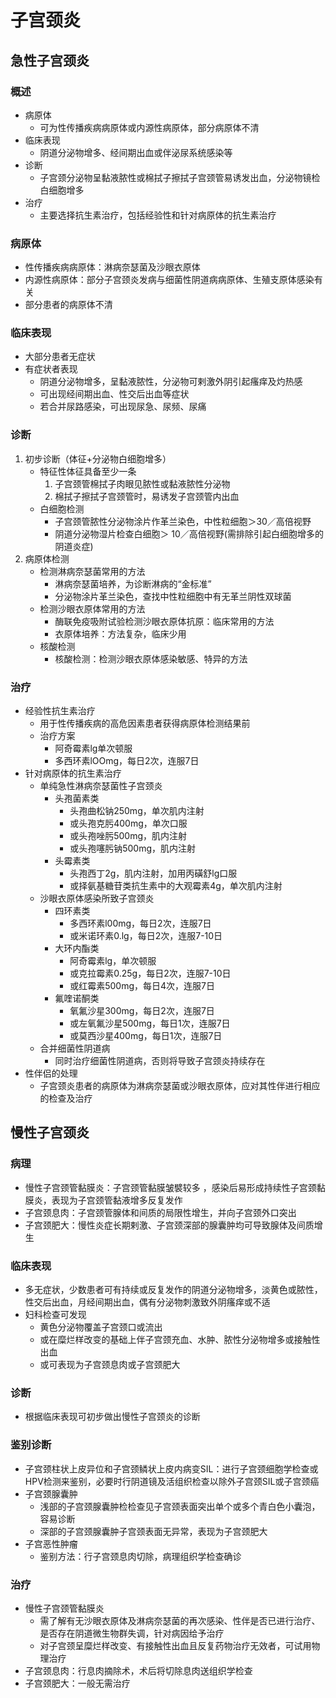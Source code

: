 # 子宫颈炎

## 急性子宫颈炎
### 概述
- 病原体
  - 可为性传播疾病病原体或内源性病原体，部分病原体不清
- 临床表现
  - 阴道分泌物增多、经间期出血或伴泌尿系统感染等
- 诊断
  - 子宫颈分泌物呈黏液脓性或棉拭子擦拭子宫颈管易诱发出血，分泌物镜检白细胞增多
- 治疗
  - 主要选择抗生素治疗，包括经验性和针对病原体的抗生素治疗
### 病原体
- 性传播疾病病原体：淋病奈瑟菌及沙眼衣原体
- 内源性病原体：部分子宫颈炎发病与细菌性阴道病病原体、生殖支原体感染有关
- 部分患者的病原体不清
### 临床表现
- 大部分患者无症状
- 有症状者表现
  - 阴道分泌物增多，呈黏液脓性，分泌物可剌激外阴引起瘙痒及灼热感
  - 可出现经间期出血、性交后出血等症状
  - 若合并尿路感染，可出现尿急、尿频、尿痛
### 诊断

1. 初步诊断（体征+分泌物白细胞增多）
    - 特征性体征具备至少一条
        1. 子宫颈管棉拭子肉眼见脓性或黏液脓性分泌物
        2. 棉拭子擦拭子宫颈管时，易诱发子宫颈管内出血
    - 白细胞检测
      - 子宫颈管脓性分泌物涂片作革兰染色，中性粒细胞＞30／高倍视野
      - 阴道分泌物湿片检查白细胞＞ 10／高倍视野(需排除引起白细胞增多的阴道炎症)
2. 病原体检测
   - 检测淋病奈瑟菌常用的方法
     - 淋病奈瑟菌培养，为诊断淋病的“金标准”
     - 分泌物涂片革兰染色，查找中性粒细胞中有无革兰阴性双球菌
   - 检测沙眼衣原体常用的方法
     - 酶联免疫吸附试验检测沙眼衣原体抗原：临床常用的方法
     -  衣原体培养：方法复杂，临床少用
    - 核酸检测
      - 核酸检测：检测沙眼衣原体感染敏感、特异的方法
      


### 治疗
- 经验性抗生素治疗
  - 用于性传播疾病的高危因素患者获得病原体检测结果前
  - 治疗方案
    - 阿奇霉素lg单次顿服
    - 多西环素lOOmg，每日2次，连服7日
- 针对病原体的抗生素治疗
  - 单纯急性淋病奈瑟菌性子宫颈炎
    - 头孢菌素类
      - 头孢曲松钠250mg，单次肌内注射
      - 或头孢克肟400mg，单次口服
      - 或头孢唑肟500mg，肌内注射
      - 或头孢噻肟钠500mg，肌内注射
    - 头霉素类
      - 头孢西丁2g，肌内注射，加用丙磺舒lg口服
      - 或择氨基糖苷类抗生素中的大观霉素4g，单次肌内注射
  - 沙眼衣原体感染所致子宫颈炎
    - 四环素类
      - 多西环素l00mg，每日2次，连服7日
      - 或米诺环素0.lg，每日2次，连服7-10日
    - 大环内酯类
      - 阿奇霉素lg，单次顿服
      - 或克拉霉素0.25g，每日2次，连服7-10日
      - 或红霉素500mg，每日4次，连服7日
    - 氟喹诺酮类
      - 氧氟沙星300mg，每日2次，连服7日
      - 或左氧氟沙星500mg，每日1次，连服7日
      - 或莫西沙星400mg，每日1次，连服7日
  - 合并细菌性阴道病
    - 同时治疗细菌性阴道病，否则将导致子宫颈炎持续存在
- 性伴侣的处理
  - 子宫颈炎患者的病原体为淋病奈瑟菌或沙眼衣原体，应对其性伴进行相应的检查及治疗


## 慢性子宫颈炎
### 病理
- 慢性子宫颈管黏膜炎：子宫颈管黏膜皱襞较多 ，感染后易形成持续性子宫颈黏膜炎，表现为子宫颈管黏液增多反复发作
- 子宫颈息肉：子宫颈管腺体和间质的局限性增生，并向子宫颈外口突出
- 子宫颈肥大：慢性炎症长期剌激、子宫颈深部的腺囊肿均可导致腺体及间质增生
### 临床表现
- 多无症状，少数患者可有持续或反复发作的阴道分泌物增多，淡黄色或脓性，性交后出血，月经间期出血，偶有分泌物刺激致外阴瘙痒或不适
- 妇科检查可发现
  - 黄色分泌物覆盖子宫颈口或流出
  - 或在糜烂样改变的基础上伴子宫颈充血、水肿、脓性分泌物增多或接触性出血
  - 或可表现为子宫颈息肉或子宫颈肥大
### 诊断
- 根据临床表现可初步做出慢性子宫颈炎的诊断
### 鉴别诊断
- 子宫颈柱状上皮异位和子宫颈鳞状上皮内病变SIL：进行子宫颈细胞学检查或HPV检测来鉴别，必要时行阴道镜及活组织检查以除外子宫颈SIL或子宫颈癌
- 子宫颈腺囊肿
  - 浅部的子宫颈腺囊肿检检查见子宫颈表面突出单个或多个青白色小囊泡，容易诊断
  - 深部的子宫颈腺囊肿子宫颈表面无异常，表现为子宫颈肥大
- 子宫恶性肿瘤
  - 鉴别方法：行子宫颈息肉切除，病理组织学检查确诊
### 治疗
- 慢性子宫颈管黏膜炎
  - 需了解有无沙眼衣原体及淋病奈瑟菌的再次感染、性伴是否已进行治疗、是否存在阴道微生物群失调，针对病因给予治疗
  - 对子宫颈呈糜烂样改变、有接触性出血且反复药物治疗无效者，可试用物理治疗
- 子宫颈息肉：行息肉摘除术，术后将切除息肉送组织学检查
- 子宫颈肥大：一般无需治疗